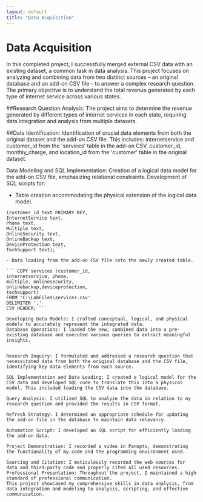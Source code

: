 ```yaml
---
layout: default
title: "Data Acquisition"
---
```

# Data Acquisition  

In this completed project, I successfully merged external CSV data with an existing dataset, a common task in data analysis. 
This project focuses on analyzing and combining data from two distinct sources – an original database and an add-on CSV file – to answer a complex research question. The primary objective is to understand the total revenue generated by each type of internet service across various states.

##Research Question Analysis: 
The project aims to determine the revenue generated by different types of internet services in each state, requiring data integration and analysis from multiple datasets.

##Data Identification: 
Identification of crucial data elements from both the original dataset and the add-on CSV file. This includes:
internetservice and customer_id from the 'services' table in the add-on CSV.
customer_id, monthly_charge, and location_id from the 'customer' table in the original dataset.

Data Modeling and SQL Implementation:
Creation of a logical data model for the add-on CSV file, emphasizing relational constraints.
Development of SQL scripts for:
- Table creation accommodating the physical extension of the logical data model.
  
```CREATE TABLE services
(customer_id text PRIMARY KEY,
InternetService text,
Phone text,
Multiple text,
OnlineSecurity text,
OnlineBackup text,
DeviceProtection text,
TechSupport text);```

- Data loading from the add-on CSV file into the newly created table.

``` COPY services (customer_id,
internetservice, phone,
multiple, onlinesecurity,
onlinebackup,deviceprotection,
techsupport)
FROM 'C:\LabFiles\services.csv'
DELIMITER ','
CSV HEADER; ```

Developing Data Models: I crafted conceptual, logical, and physical models to accurately represent the integrated data.
Database Operations: I loaded the new, combined data into a pre-existing database and executed various queries to extract meaningful insights.


Research Inquiry: I formulated and addressed a research question that necessitated data from both the original database and the CSV file, identifying key data elements from each source.

SQL Implementation and Data Loading: I created a logical model for the CSV data and developed SQL code to translate this into a physical model. This included loading the CSV data into the database.

Query Analysis: I utilized SQL to analyze the data in relation to my research question and provided the results in CSV format.

Refresh Strategy: I determined an appropriate schedule for updating the add-on file in the database to maintain data relevancy.

Automation Script: I developed an SQL script for efficiently loading the add-on data.

Project Demonstration: I recorded a video in Panopto, demonstrating the functionality of my code and the programming environment used.

Sourcing and Citation: I meticulously recorded the web sources for data and third-party code and properly cited all used resources.
Professional Presentation: Throughout the project, I maintained a high standard of professional communication.
This project showcased my comprehensive skills in data analysis, from data integration and modeling to analysis, scripting, and effective communication.
